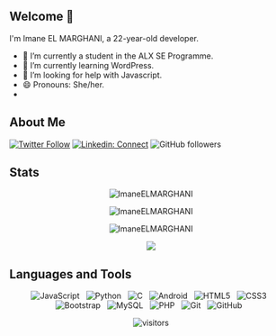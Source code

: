 ## Welcome 👋
I'm Imane EL MARGHANI, a 22-year-old developer.

  - 🔭 I’m currently a student in the ALX SE Programme.
  - 🌱 I’m currently learning WordPress.
  - 🤔 I’m looking for help with Javascript.
  - 😄 Pronouns: She/her.
  - 
## About Me

[![Twitter Follow](https://img.shields.io/twitter/follow/misteranmol?label=Follow)](https://twitter.com/EmmanMargn)
[![Linkedin: Connect](https://img.shields.io/badge/-Connect-blue?style=flat-square&logo=Linkedin&logoColor=white&link=https://www.linkedin.com/in/ImaneELMARGHANI/)](https://www.linkedin.com/in/imane-e-b0a849201/)
![GitHub followers](https://img.shields.io/github/followers/ImaneELMARGHANI?label=Follow&style=social)

## Stats 

<div align="center">

<p><img align="center" src="https://github-readme-stats.vercel.app/api?username=ImaneELMARGHANI&theme=material-palenight&show_icons=true&hide_border=true&include_all_commits=true&count_private=true" alt="ImaneELMARGHANI" /></p>
<p><img align="center" src="https://github-readme-streak-stats.herokuapp.com/?user=ImaneELMARGHANI&theme=material-palenight&hide_border=true" alt="ImaneELMARGHANI" /></p>
<p><img align="center" src="https://github-readme-stats.vercel.app/api/top-langs/?username=ImaneELMARGHANI&theme=material-palenight&hide_border=true&include_all_commits=true&count_private=true&layout=compact" alt="ImaneELMARGHANI" /></p>

![](https://github-profile-trophy.vercel.app/?username=dracula&theme=material-palenight&no-frame=false&no-bg=false&margin-w=8)
</div>

## Languages and Tools

<div align="center">

![JavaScript](https://img.shields.io/badge/-JavaScript-black?logo=javascript&style=social)&nbsp;&nbsp;
![Python](https://img.shields.io/badge/-Python-black?logo=Python&style=social)&nbsp;&nbsp;
![C](https://img.shields.io/badge/-C-black?logo=c&style=social)&nbsp;&nbsp;
![Android](https://img.shields.io/badge/-Android-black?logo=android&style=social)&nbsp;&nbsp;
![HTML5](https://img.shields.io/badge/-HTML5-black?logo=html5&style=social)&nbsp;&nbsp;
![CSS3](https://img.shields.io/badge/-CSS3-black?logo=css3&style=social)&nbsp;&nbsp;
![Bootstrap](https://img.shields.io/badge/-Bootstrap-black?logo=bootstrap&style=social)&nbsp;&nbsp;
![MySQL](https://img.shields.io/badge/-MySQL-black?logo=mysql&style=social)&nbsp;&nbsp;
![PHP](https://img.shields.io/badge/-PHP-black?logo=php&style=social)&nbsp;&nbsp;
![Git](https://img.shields.io/badge/-Git-black?logo=git&style=social)&nbsp;&nbsp;
![GitHub](https://img.shields.io/badge/-GitHub-black?logo=github&style=social)&nbsp;&nbsp;

![visitors](https://visitor-badge.laobi.icu/badge?page_id=ImaneELMARGHANI.ImaneELMARGHANI)
</div>

<!--
**ImaneELMARGHANI/ImaneELMARGHANI** is a ✨ _special_ ✨ repository because its `README.md` (this file) appears on your GitHub profile.

Here are some ideas to get you started:

- 🔭 I’m currently working on ...
- 🌱 I’m currently learning ...
- 👯 I’m looking to collaborate on ...
- 🤔 I’m looking for help with ...
- 💬 Ask me about ...
- 📫 How to reach me: ...
- 😄 Pronouns: ...
- ⚡ Fun fact: ...
-->
